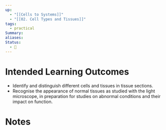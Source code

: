 ```yaml
---
up:
  - "[[Cells to Systems]]"
  - "[[02. Cell Types and Tissues]]"
tags:
  - practical
Summary: 
aliases: 
Status:
  - 🌱
---
```

# Intended Learning Outcomes
- Identify and distinguish different cells and tissues in tissue sections.
- Recognise the appearance of normal tissues as studied with the light microscope, in preparation for studies on abnormal conditions and their impact on function.
# Notes